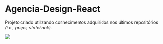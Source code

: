 # Agencia-Design-React
Projeto criado utilizando conhecimentos adquiridos nos últimos repositórios <em>(i.e., props, statehook)</em>.<br>

<img src='to_readme/modo-escuro.gif'>
